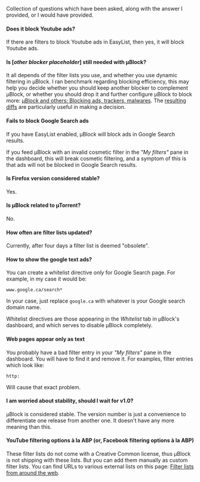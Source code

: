 Collection of questions which have been asked, along with the answer I provided, or I would have provided.

#### Does it block Youtube ads?

If there are filters to block Youtube ads in EasyList, then yes, it will block Youtube ads.

#### Is [_other blocker placeholder_] still needed with µBlock?

It all depends of the filter lists you use, and whether you use dynamic filtering in µBlock. I ran benchmark regarding blocking efficiency, this may help you decide whether you should keep another blocker to complement µBlock, or whether you should drop it and further configure µBlock to block more: [µBlock and others: Blocking ads, trackers, malwares](https://github.com/gorhill/uBlock/wiki/%C2%B5Block-and-others:-Blocking-ads,-trackers,-malwares). The [resulting diffs](https://github.com/gorhill/uBlock/wiki/%C2%B5Block-and-others:-Blocking-ads,-trackers,-malwares#data-diffs) are particularly useful in making a decision.



#### Fails to block Google Search ads

If you have EasyList enabled, µBlock will block ads in Google Search results.

If you feed µBlock with an invalid cosmetic filter in the _"My filters"_ pane in the dashboard, this will break cosmetic filtering, and a symptom of this is that ads will not be blocked in Google Search results.

#### Is Firefox version considered stable?

Yes.

#### Is µBlock related to µTorrent?

No.

#### How often are filter lists updated?

Currently, after four days a filter list is deemed "obsolete".

#### How to show the google text ads?

You can create a whitelist directive *only* for Google Search page. For example, in my case it would be:

    www.google.ca/search*

In your case, just replace `google.ca` with whatever is your Google search domain name.

Whitelist directives are those appearing in the _Whitelist_ tab in µBlock's dashboard, and which serves to disable µBlock completely.

#### Web pages appear only as text

You probably have a bad filter entry in your _"My filters"_ pane in the dashboard. You will have to find it and remove it. For examples, filter entries which look like:

    http:

Will cause that exact problem.

#### I am worried about stability, should I wait for v1.0?

µBlock is considered stable. The version number is just a convenience to differentiate one release from another one. It doesn't have any more meaning than this.

#### YouTube filtering options à la ABP (or, Facebook filtering options à la ABP)

These filter lists do not come with a Creative Common license, thus µBlock is not shipping with these lists. But you can add them manually as custom filter lists. You can find URLs to various external lists on this page: [Filter lists from around the web](https://github.com/gorhill/uBlock/wiki/Filter-lists-from-around-the-web).
